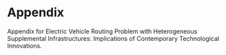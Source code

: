 # Appendix
Appendix for Electric Vehicle Routing Problem with Heterogeneous Supplemental Infrastructures: Implications of Contemporary Technological Innovations.

